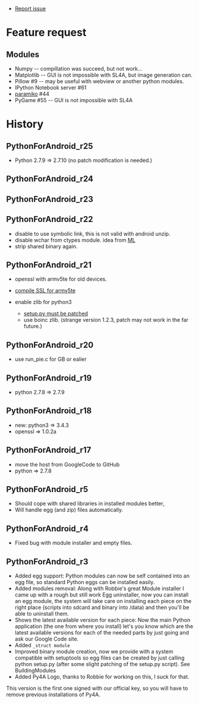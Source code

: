 * [Report issue](../README.md#create_issue)

Feature request
===
## Modules
* Numpy -- compillation was succeed, but not work...
* Matplotlib -- GUI is not impossible with SL4A, but image generation can.
* Pillow #9 -- may be useful with webview or another python modules.
* IPython Notebook server #61
* [paramiko](https://github.com/paramiko/paramiko) #44
* PyGame #55 -- GUI is not impossible with SL4A

History
===

PythonForAndroid\_r25
---
* Python 2.7.9 => 2.7.10 (no patch modification is needed.)

PythonForAndroid\_r24
---

PythonForAndroid\_r23
---

PythonForAndroid\_r22
---
* disable to use symbolic link, this is not valid with android unzip.
* disable wchar from ctypes module. idea from [ML](https://groups.google.com/forum/?hl=en#!searchin/python-android/ctypes/python-android/vDaaJXNYz_A/eazMVI-DQSYJ)
* strip shared binary again.

PythonForAndroid\_r21
---
* openssl with armv5te for old devices.
* [compile SSL for armv5te](http://stackoverflow.com/questions/16810110/how-to-build-openssl-to-generate-libcrypto-a-with-android-ndk-and-windows)
* enable zlib for python3

  * [setup.py must be patched](http://code.activestate.com/lists/python-list/329410/)
  * use boinc zlib. (strange version 1.2.3, patch may not work in the far future.)

PythonForAndroid\_r20
---
* use run_pie.c for GB or ealier

PythonForAndroid\_r19
---
* python 2.7.8 => 2.7.9

PythonForAndroid\_r18
---
  * new: python3 => 3.4.3
  * openssl => 1.0.2a

PythonForAndroid\_r17
---
  * move the host from GoogleCode to GitHub
  * python => 2.7.8

PythonForAndroid\_r5
---
  * Should cope with shared libraries in installed modules better,
  * Will handle egg (and zip) files automatically.

PythonForAndroid\_r4
---
  * Fixed bug with module installer and empty files.

PythonForAndroid\_r3
---
  * Added egg support: Python modules can now be self contained into an egg file, so standard Python eggs can be installed easily.
  * Added modules removal: Along with Robbie's great Module installer
    I came up with a rough but still work Egg uninstaller,
    now you can install an egg module, the system will take care on
    installing each piece on the right place (scripts into sdcard and binary into /data)
    and then you'll be able to uninstall them.
  * Shows the latest available version for each piece: Now the main Python
    application (the one from where you install) let's you know which are
    the latest available versions for each of the needed parts by just going and ask our Google Code site.
  * Added `_struct module`
  * Improved binary module creation, now we provide with a system compatible
    with setuptools so egg files can be created by just calling
    python setup.py (after some slight patching of the setup.py script).
    See BuildingModules
  * Added Py4A Logo, thanks to Robbie for working on this, I suck for that.

This version is the first one signed with our official key, so you will
have to remove previous installations of Py4A.

<!---
 vi: ft=markdown:et:fdm=marker
 -->
